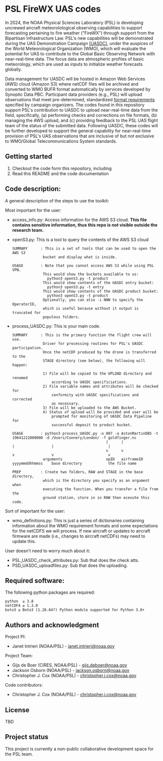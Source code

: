 # PSL FireWX UAS codes

In 2024, the NOAA Physical Sciences Laboratory (PSL) is developing uncrewed aircraft meteorolological observing capabilities to support forecasting pertaining to fire weather ("FireWX") through support from the Bipartisan Infrastructure Law. PSL's new capabilities will be demonstrated during the UAS Demonstration Campaign [(UASDC)](https://community.wmo.int/en/uas-demonstration), under the auspices of the World Meteorological Organization (WMO), which will evaluate the potential for UAS to contribute to the Global Basic Observing Network with near-real-time data. The focus data are atmospheric profiles of basic meteorology, which are used as inputs to initialize weather forecasts globally.

Data management for UASDC will be hosted in Amazon Web Services (AWS) cloud (Amazon S3) where netCDF files will be archived and converted to WMO BUFR format automatically by services developed by Synoptic Data PBC. Participant data providers (e.g., PSL) will upload observations that meet pre-determined, standardized [format requirements](https://github.com/synoptic/wmo-uasdc/tree/main/raw_uas_to_netCDF) specified by campaign organizers. The codes found in this repository support PSL's contribution to UASDC to upload near-real-time data from the field, specifically, (a) performing checks and corrections on file formats, (b) managing the AWS upload, and (c) providing feedback to the PSL UAS flight team of the status of the submitted data. Following UASDC, these codes will be further developed to support the general capability for near-real-time provision of PSL's UAS observations that are inclusive of but not exclusive to WMO/Global Telecommunications System standards.

## Getting started

1. Checkout the code form this repository, including
2. Read this README and the code documentation

## Code description: 

A general description of the steps to use the toolkit:

Most important for the user:

- access_info.py: Access information for the AWS S3 cloud. **This file contains sensitive information, thus this repo is not visible outside the research team.**

- openS3.py: This is a tool to query the contents of the AWS S3 cloud

      SUMMARY      : This is a set of tools that can be used to open the AWS S3
                    bucket and display what is inside.
    
      USAGE        : Note that you cannot access AWS S3 while using PSL VPN.
                    This would show the buckets available to us:
                      python3 openS3.py -t product
                    This would show contents of the UASDC entry bucket:
                      python3 openS3.py -t entry   
                    This would show contents of the UASDC product bucket:
                      python3 openS3.py -t product
                    Optionally, you can also -i NNN to specify the OperatorID,
                    which is useful because without it output is truncated for
                    populous folders.                    

- process_UASDC.py: This is your main code. 

      SUMMARY      : This is the primary function the flight crew will use.
                    Driver for processing routines for PSL's UASDC participation.
                    Once the netCDF produced by the drone is transferred to the 
                    STAGE directory (see below), the following will happen:
        
                    1) File will be copied to the UPLOAD directory and renamed
                        according to UASDC specificiations.
                    2) File variable names and attributes will be checked for
                        conformity with UASDC specifications and corrected 
                        as necessary.
                    3) File will be uploaded to the AWS Bucket.
                    4) Status of upload will be provided and user will be
                        prompted for monitoring of UASDC Data Pipeline for
                        successful deposit to product bucket.                     
    
      USAGE        : python3 process_UASDC.py -o 007 -a AstonMartinDB5 -t 19641222000000 -d /Users/Connery/London/ -f goldfinger.nc
                                                 |      |                 |                 |                         |
                                                 v      v                 v                 v                         v
                    arguments                    opID   airframeID        yyyymmddhhmmss    base directory            the file name
    
      PREP         : Create two folders, RAW and STAGE in the base directory,
                    which is the directory you specify as an argument when
                    executing the function. When you transfer a file from the 
                    ground station, store in in RAW then ecexute this code.

Sort of important for the user:
- wmo_definitions.py: This is just a series of dictionaries containing information about the WMO requirement formats and some expectations for the netCDFS we will process. If new aircraft or updates to aircraft firmware are made (i.e., changes to aircraft netCDFs) may need to update this.
 

User doesn't need to worry much about it:

- PSL_UASDC_check_attributes.py: Sub that does the check atts.
- PSD_UASDC_uploadfiles.py: Sub that does the uploading.

## Required software:

The following python packages are required:

~~~
python  ≥ 3.8
netCDF4 ≥ 1.3.0
boto3 ≥ Boto3 (1.28.64?) Python module supported for Python 3.8+ 
~~~

## Authors and acknowledgment

Project PI:
* Janet Intrieri (NOAA/PSL) - <janet.intrieri@noaa.gov>

Project Team:
* Gijs de Boer (CIRES, NOAA/PSL) - <gijs.deboer@noaa.gov>
* Jackson Osborn (NOAA/PSL) - <jackson.osborn@noaa.gov>
* Christopher J. Cox (NOAA/PSL) - <christopher.j.cox@noaa.gov>

Code contributors:
* Christopher J. Cox (NOAA/PSL) - <christopher.j.cox@noaa.gov>


## License

TBD

## Project status
This project is currently a non-public collaborative development space for the PSL team.
